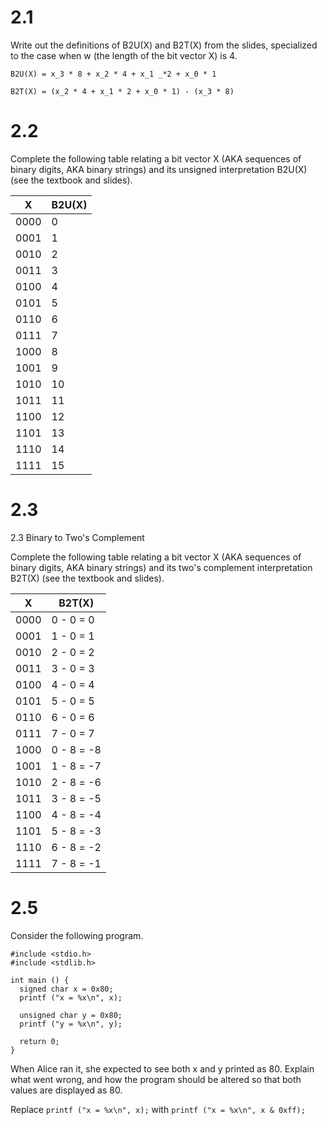 # 2.1
Write out the definitions of B2U(X) and B2T(X) from the slides, specialized to the case when w (the length of the bit vector X) is 4.

`B2U(X) = x_3 * 8 + x_2 * 4 + x_1 _*2 + x_0 * 1`

`B2T(X) = (x_2 * 4 + x_1 * 2 + x_0 * 1) - (x_3 * 8)`

# 2.2
Complete the following table relating a bit vector X (AKA sequences of binary digits, AKA binary strings) and its unsigned interpretation B2U(X) (see the textbook and slides).

X    | B2U(X)
---- | ------
0000 | 0
0001 | 1
0010 | 2
0011 | 3
0100 | 4
0101 | 5
0110 | 6
0111 | 7
1000 | 8
1001 | 9
1010 | 10
1011 | 11
1100 | 12
1101 | 13
1110 | 14
1111 | 15

# 2.3
2.3 Binary to Two's Complement

Complete the following table relating a bit vector X (AKA sequences of binary digits, AKA binary strings) and its two's complement interpretation B2T(X) (see the textbook and slides).

X    | B2T(X)
---- | ----------
0000 | 0 - 0 = 0
0001 | 1 - 0 = 1
0010 | 2 - 0 = 2
0011 | 3 - 0 = 3
0100 | 4 - 0 = 4
0101 | 5 - 0 = 5
0110 | 6 - 0 = 6
0111 | 7 - 0 = 7
1000 | 0 - 8 = -8
1001 | 1 - 8 = -7
1010 | 2 - 8 = -6
1011 | 3 - 8 = -5
1100 | 4 - 8 = -4
1101 | 5 - 8 = -3
1110 | 6 - 8 = -2
1111 | 7 - 8 = -1

# 2.5
Consider the following program.

```
#include <stdio.h>
#include <stdlib.h>

int main () {
  signed char x = 0x80;
  printf ("x = %x\n", x);

  unsigned char y = 0x80;
  printf ("y = %x\n", y);

  return 0;
}
```

When Alice ran it, she expected to see both x and y printed as 80. Explain what went wrong, and how the program should be altered so that both values are displayed as 80.

Replace `printf ("x = %x\n", x);` with `printf ("x = %x\n", x & 0xff);`
